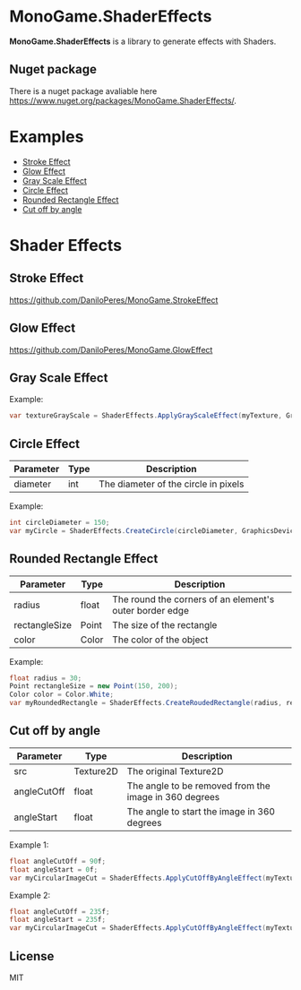 # MonoGame.ShaderEffects
<b>MonoGame.ShaderEffects</b> is a library to generate effects with Shaders.

## Nuget package
There is a nuget package avaliable here https://www.nuget.org/packages/MonoGame.ShaderEffects/.

# Examples

- [Stroke Effect](#stroke-effect)
- [Glow Effect](#glow-effect)
- [Gray Scale Effect](#gray-scale-effect)
- [Circle Effect](#circle-effect)
- [Rounded Rectangle Effect](#rounded-rectangle-effect)
- [Cut off by angle](#cut-off-by-angle)

# Shader Effects

## Stroke Effect

https://github.com/DaniloPeres/MonoGame.StrokeEffect

## Glow Effect

https://github.com/DaniloPeres/MonoGame.GlowEffect

## Gray Scale Effect

Example:
```csharp
var textureGrayScale = ShaderEffects.ApplyGrayScaleEffect(myTexture, GraphicsDevice);
```

## Circle Effect

| Parameter | Type | Description |
| --- | --- | --- |
| diameter | int | The diameter of the circle in pixels |

Example:
```csharp
int circleDiameter = 150;
var myCircle = ShaderEffects.CreateCircle(circleDiameter, GraphicsDevice);
```

## Rounded Rectangle Effect

| Parameter | Type | Description |
| --- | --- | --- |
| radius | float | The round the corners of an element's outer border edge |
| rectangleSize | Point | The size of the rectangle |
| color | Color | The color of the object |

Example:
```csharp
float radius = 30;
Point rectangleSize = new Point(150, 200);
Color color = Color.White;
var myRoundedRectangle = ShaderEffects.CreateRoudedRectangle(radius, rectangleSize, color, GraphicsDevice);
```

## Cut off by angle

| Parameter | Type | Description |
| --- | --- | --- |
| src | Texture2D | The original Texture2D |
| angleCutOff | float | The angle to be removed from the image in 360 degrees |
| angleStart | float | The angle to start the image in 360 degrees |

Example 1:
```csharp
float angleCutOff = 90f;
float angleStart = 0f;
var myCircularImageCut = ShaderEffects.ApplyCutOffByAngleEffect(myTexture, angleCutOff, angleStart, GraphicsDevice);
```

Example 2:
```csharp
float angleCutOff = 235f;
float angleStart = 235f;
var myCircularImageCut = ShaderEffects.ApplyCutOffByAngleEffect(myTexture, angleCutOff, angleStart, GraphicsDevice);
```

## License

MIT

